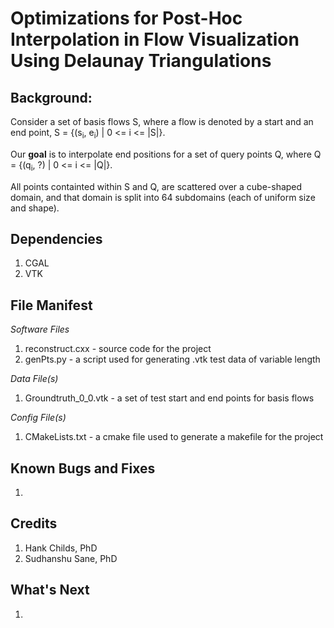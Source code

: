 # Optimizations for Post-Hoc Interpolation in Flow Visualization Using Delaunay Triangulations
## Background:
Consider a set of basis flows S, where a flow is denoted by a start and an end point,
S = {(s<sub>i</sub>, e<sub>i</sub>) | 0 <= i <= |S|}.

Our <strong>goal</strong> is to interpolate end positions for a set of query points Q, where 
Q = {(q<sub>i</sub>, ?) | 0 <= i <= |Q|}.

All points containted within S and Q, are scattered over a cube-shaped domain, and that domain
is split into 64 subdomains (each of uniform size and shape).

## Dependencies
1. CGAL
2. VTK

## File Manifest
*Software Files*
1. reconstruct.cxx      - source code for the project
2. genPts.py            - a script used for generating .vtk test data of variable length 

*Data File(s)*
1. Groundtruth_0_0.vtk  - a set of test start and end points for basis flows

*Config File(s)*
1. CMakeLists.txt       - a cmake file used to generate a makefile for the project
## Known Bugs and Fixes 
1. 
## Credits
1. Hank Childs, PhD
2. Sudhanshu Sane, PhD
## What's Next
1.  
